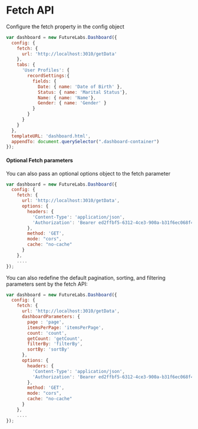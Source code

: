 # Fetch API

Configure the fetch property in the config object

```javascript
var dashboard = new FutureLabs.Dashboard({
  config: {
    fetch: {
      url: 'http://localhost:3010/getData'
    },
    tabs: {
      'User Profiles': {
        recordSettings:{
          fields: {
            Date: { name: 'Date of Birth' },
            Status: { name: 'Marital Status'},
            Name: { name: 'Name'},
            Gender: { name: 'Gender' }
          }
        }
      }
    }
  },
  templateURL: 'dashboard.html',
  appendTo: document.querySelector(".dashboard-container")
});
```

#### Optional Fetch parameters

You can also pass an optional options object to the fetch parameter

```javascript
var dashboard = new FutureLabs.Dashboard({
  config: {
    fetch: {
      url: 'http://localhost:3010/getData',
      options: { 
        headers: {
          'Content-Type': 'application/json',
          'Authorization': 'Bearer ed2ffbf5-6312-4ce3-900a-b31f6ec068f4'
        },
        method: 'GET',
        mode: "cors",
        cache: "no-cache"
      }
    },
    ....
});

```

You can also redefine the default pagination, sorting, and filtering parameters sent by the fetch API:

```javascript
var dashboard = new FutureLabs.Dashboard({
  config: {
    fetch: {
      url: 'http://localhost:3010/getData',
      dashboardParameters: {
        page : 'page',
        itemsPerPage: 'itemsPerPage',
        count: 'count',
        getCount: 'getCount',
        filterBy: 'filterBy',
        sortBy: 'sortBy'
      },
      options: { 
        headers: {
          'Content-Type': 'application/json',
          'Authorization': 'Bearer ed2ffbf5-6312-4ce3-900a-b31f6ec068f4'
        },
        method: 'GET',
        mode: "cors",
        cache: "no-cache"
      }
    },
    ....
});


```
